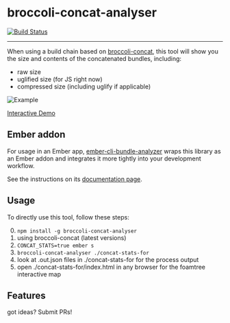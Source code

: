 # broccoli-concat-analyser

[![Build Status](https://travis-ci.org/stefanpenner/broccoli-concat-analyser.svg?branch=master)](https://travis-ci.org/stefanpenner/broccoli-concat-analyser)

---

When using a build chain based on [broccoli-concat](https://github.com/broccolijs/broccoli-concat),
this tool will show you the size and contents of the concatenated bundles, including:

* raw size
* uglified size (for JS right now)
* compressed size (including uglify if applicable)

![Example](https://user-images.githubusercontent.com/1325249/27770900-14ecfd58-5f47-11e7-8165-f44cb0ac2130.png)

[Interactive Demo](http://static.iamstef.net/concat-stats-example/)

## Ember addon

For usage in an Ember app, [ember-cli-bundle-analyzer](https://github.com/kaliber5/ember-cli-bundle-analyzer)
wraps this library as an Ember addon and integrates it more tightly into your development workflow. 

See the instructions on its [documentation page](https://github.com/kaliber5/ember-cli-bundle-analyzer).

## Usage

To directly use this tool, follow these steps: 

0. `npm install -g broccoli-concat-analyser`
1. using broccoli-concat (latest versions)
2. `CONCAT_STATS=true ember s`
3. `broccoli-concat-analyser ./concat-stats-for`
4. look at .out.json files in ./concat-stats-for for the process output
5. open ./concat-stats-for/index.html in any browser for the foamtree interactive map

## Features

got ideas? Submit PRs!
